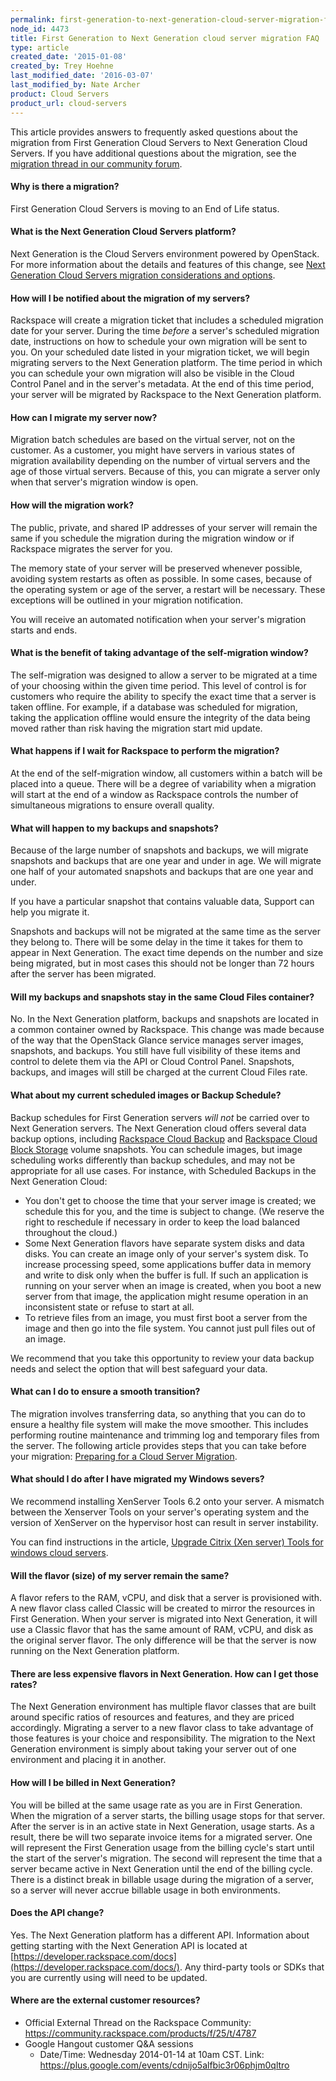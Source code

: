 ```yaml
---
permalink: first-generation-to-next-generation-cloud-server-migration-faq/
node_id: 4473
title: First Generation to Next Generation cloud server migration FAQ
type: article
created_date: '2015-01-08'
created_by: Trey Hoehne
last_modified_date: '2016-03-07'
last_modified_by: Nate Archer
product: Cloud Servers
product_url: cloud-servers
---
```


This article provides answers to frequently asked questions about
the migration from First Generation Cloud Servers to Next Generation
Cloud Servers. If you have additional questions about the migration, see
the [migration thread in our community forum](https://community.rackspace.com/products/f/25/t/4787).

#### Why is there a migration?

First Generation Cloud Servers is moving to an End of
Life status.

#### What is the Next Generation Cloud Servers platform?

Next Generation is the Cloud Servers environment powered by OpenStack.
For more information about the details and features of this change, see
[Next Generation Cloud Servers migration considerations and options](/how-to/next-generation-cloud-servers-migration-considerations-and-options).

#### How will I be notified about the migration of my servers?

Rackspace will create a migration ticket that includes a scheduled
migration date for your server. During the time *before* a server's
scheduled migration date, instructions on how to schedule your own
migration will be sent to you. On your scheduled date listed in your
migration ticket, we will begin migrating servers to the Next Generation
platform. The time period in which you can schedule your own migration
will also be visible in the Cloud Control Panel and in the server's
metadata. At the end of this time period, your server will be migrated
by Rackspace to the Next Generation platform.

#### How can I migrate my server now?

Migration batch schedules are based on the virtual server, not on the
customer. As a customer, you might have servers in various states of
migration availability depending on the number of virtual servers and
the age of those virtual servers. Because of this, you can migrate a
server only when that server's migration window is open.

#### How will the migration work?

The public, private, and shared IP addresses of your server will remain
the same if you schedule the migration during the migration window or if
Rackspace migrates the server for you.

The memory state of your server will be preserved whenever possible,
avoiding system restarts as often as possible. In some cases, because of
the operating system or age of the server, a restart will be necessary.
These exceptions will be outlined in your migration notification.

You will receive an automated notification when your server's migration
starts and ends.

#### What is the benefit of taking advantage of the self-migration window?

The self-migration was designed to allow a server to be migrated at a
time of your choosing within the given time period. This level of
control is for customers who require the ability to specify the exact
time that a server is taken offline. For example, if a database was
scheduled for migration, taking the application offline would ensure the
integrity of the data being moved rather than risk having the migration
start mid update.

#### What happens if I wait for Rackspace to perform the migration?

At the end of the self-migration window, all customers within a batch
will be placed into a queue. There will be a degree of variability when
a migration will start at the end of a window as Rackspace controls the
number of simultaneous migrations to ensure overall quality.

#### What will happen to my backups and snapshots?

Because of the large number of snapshots and backups, we will migrate
snapshots and backups that are one year and under in age. We will
migrate one half of your automated snapshots and backups that are one
year and under.

If you have a particular snapshot that contains valuable data, Support
can help you migrate it.

Snapshots and backups will not be migrated at the same time as the
server they belong to. There will be some delay in the time it takes for
them to appear in Next Generation. The exact time depends on the number
and size being migrated, but in most cases this should not be longer
than 72 hours after the server has been migrated.

#### Will my backups and snapshots stay in the same Cloud Files container?

No. In the Next Generation platform, backups and snapshots are located
in a common container owned by Rackspace. This change was made because
of the way that the OpenStack Glance service manages server images,
snapshots, and backups. You still have full visibility of these items
and control to delete them via the API or Cloud Control Panel.
Snapshots, backups, and images will still be charged at the current
Cloud Files rate.

#### What about my current scheduled images or Backup Schedule?

Backup schedules for First Generation servers *will not* be carried over to
Next Generation servers. The Next Generation cloud offers several data
backup options, including [Rackspace Cloud Backup](/how-to/cloud-backup) and [Rackspace Cloud Block Storage](/how-to/cloud-block-storage) volume
snapshots. You can schedule images, but image scheduling works
differently than backup schedules, and may not be appropriate for all
use cases. For instance, with Scheduled Backups in the Next
Generation Cloud:

-   You don't get to choose the time that your server image is created; we
    schedule this for you, and the time is subject to change. (We
    reserve the right to reschedule if necessary in order to keep the
    load balanced throughout the cloud.)
-   Some Next Generation flavors have separate system disks and data disks. You
    can create an image only of your server's system disk. To
    increase processing speed, some applications buffer data in memory
    and write to disk only when the buffer is full.  If such an
    application is running on your server when an image is created, when
    you boot a new server from that image, the application might resume
    operation in an inconsistent state or refuse to start at all.
-   To retrieve files from an image, you must first boot a server from the
    image and then go into the file system. You cannot just pull files
    out of an image.

We recommend that you take this opportunity to review your data backup
needs and select the option that will best safeguard your data.

#### What can I do to ensure a smooth transition?

The migration involves transferring data, so anything that you can do to
ensure a healthy file system will make the move smoother. This includes
performing routine maintenance and trimming log and temporary files from
the server. The following article provides steps that you can take
before your migration: [Preparing for a Cloud Server Migration](/how-to/prepare-to-migrate-a-linux-server).

#### What should I do after I have migrated my Windows severs?

We recommend installing XenServer Tools 6.2 onto your server. A mismatch between the Xenserver Tools on your server's operating system and the version of XenServer on the hypervisor host can result in server instability. 

You can find instructions in the article, [Upgrade Citrix (Xen server) Tools for windows cloud servers](/how-to//upgrade-citrix-xen-server-tools-for-windows-cloud-servers).

#### Will the flavor (size) of my server remain the same?

A flavor refers to the RAM, vCPU, and disk that a server is provisioned
with. A new flavor class called Classic will be created to mirror the
resources in First Generation. When your server is migrated into Next
Generation, it will use a Classic flavor that has the same amount of
RAM, vCPU, and disk as the original server flavor. The only difference
will be that the server is now running on the Next Generation platform.

#### There are less expensive flavors in Next Generation. How can I get those rates?

The Next Generation environment has multiple flavor classes that are
built around specific ratios of resources and features, and they are
priced accordingly. Migrating a server to a new flavor class to take
advantage of those features is your choice and responsibility. The
migration to the Next Generation environment is simply about taking your
server out of one environment and placing it in another.

#### How will I be billed in Next Generation?

You will be billed at the same usage rate as you are in First
Generation. When the migration of a server starts, the billing usage
stops for that server. After the server is in an active state in Next
Generation, usage starts. As a result, there be will two separate
invoice items for a migrated server. One will represent the First
Generation usage from the billing cycle's start until the start of the
server's migration. The second will represent the time that a server
became active in Next Generation until the end of the billing cycle.
There is a distinct break in billable usage during the migration of a
server, so a server will never accrue billable usage in both
environments.

#### Does the API change?

Yes. The Next Generation platform has a different API. Information about
getting starting with the Next Generation API is located at
[https://developer.rackspace.com/docs](https://developer.rackspace.com/docs/).
Any third-party tools or SDKs that you are currently using will need to
be updated.

#### Where are the external customer resources?

-   Official External Thread on the Rackspace Community:
    [https://community.rackspace.com/products/f/25/t/4787 ](https://community.rackspace.com/products/f/25/t/4787)
-   Google Hangout customer Q&A sessions
    -   Date/Time: Wednesday 2014-01-14 at 10am CST.
        Link: <https://plus.google.com/events/cdnijo5alfbic3r06phjm0qltro>
